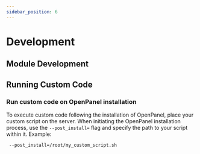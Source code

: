 ```yaml
---
sidebar_position: 6
---
```


# Development


## Module Development



## Running Custom Code

### Run custom code on OpenPanel installation

To execute custom code following the installation of OpenPanel, place your custom script on the server. When initiating the OpenPanel installation process, use the `--post_install=` flag and specify the path to your script within it.
Example:

```bash
 --post_install=/root/my_custom_script.sh
```
